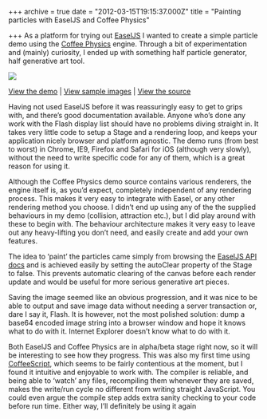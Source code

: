 +++
archive = true
date = "2012-03-15T19:15:37.000Z"
title = "Painting particles with EaselJS and Coffee Physics"

+++
As a platform for trying out [EaselJS](http://easeljs.com) I wanted to create a simple particle demo using the [Coffee Physics](https://github.com/soulwire/Coffee-Physics) engine. Through a bit of experimentation and (mainly) curiosity, I ended up with something half particle generator, half generative art tool.

![](/uploads/2018/04/08/particles.png)

[View the demo](http://duncanhall.net/canvas) | [View sample images](http://duncanhall.net/canvas/samples) | [View the source ](https://github.com/duncanhall/EaselJS-Coffee-Physics-Demo/)

Having not used EaselJS before it was reassuringly easy to get to grips with, and there’s good documentation available.  Anyone who’s done any work with the Flash display list should have no problems diving straight in. It takes very little code to setup a Stage and a rendering loop, and keeps your application nicely browser and platform agnostic. The demo runs (from best to worst) in Chrome, IE9, Firefox and  Safari for iOS (although very slowly), without the need to write specific code for any of them, which is a great reason for using it.

Although the Coffee Physics demo source contains various renderers, the engine itself is, as you’d expect, completely independent of any rendering process. This makes it very easy to integrate with Easel, or any other rendering method you choose. I didn’t end up using any of the the supplied behaviours in my demo (collision, attraction etc.), but I did play around with these to begin with. The behaviour architecture makes it very easy to leave out any heavy-lifting you don’t need, and easily create and add your own features.

The idea to ‘paint’ the particles came simply from browsing the [EaselJS API docs](http://easeljs.com/docs) and is achieved easily by setting the autoClear property of the Stage to false. This prevents automatic clearing of the canvas before each render update and would be useful for more serious generative art pieces.

Saving the image seemed like an obvious progression, and it was nice to be able to output and save image data without needing a server transaction or, dare I say it, Flash. It is however, not the most polished solution: dump a base64 encoded image string into a browser window and hope it knows what to do with it. Internet Explorer doesn’t know what to do with it.

Both EaselJS and Coffee Physics are in alpha/beta stage right now, so it will be interesting to see how they progress. This was also my first time using [CoffeeScript](http://coffeescript.org/), which seems to be fairly contentious at the moment, but I found it intuitive and enjoyable to work with. The compiler is reliable, and being able to ‘watch’ any files, recompiling them whenever they are saved, makes the write/run cycle no different from writing straight JavaScript. You could even argue the compile step adds extra sanity checking to your code before run time. Either way, I’ll definitely be using it again